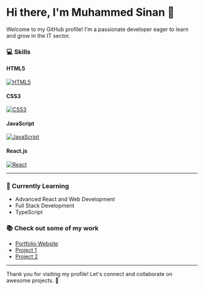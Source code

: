 # Hi there, I'm Muhammed Sinan 👋

Welcome to my GitHub profile! I'm a passionate developer eager to learn and grow in the IT sector.

### 💻 Skills

#### HTML5
[![HTML5](https://img.shields.io/badge/HTML5-F16529?style=for-the-badge&logo=html5&logoColor=white)](https://www.w3.org/TR/html5/)

#### CSS3
[![CSS3](https://img.shields.io/badge/CSS3-1572B6?style=for-the-badge&logo=css3&logoColor=white)](https://www.w3.org/Style/CSS/)

#### JavaScript
[![JavaScript](https://img.shields.io/badge/JavaScript-F7DF1E?style=for-the-badge&logo=javascript&logoColor=black)](https://developer.mozilla.org/en-US/docs/Web/JavaScript)

#### React.js
[![React](https://img.shields.io/badge/React-61DAFB?style=for-the-badge&logo=react&logoColor=black)](https://reactjs.org/)

---

### 📍 Currently Learning
- Advanced React and Web Development
- Full Stack Development
- TypeScript

### 📚 Check out some of my work
- [Portfolio Website](your-portfolio-link.com)
- [Project 1](your-project-link.com)
- [Project 2](your-project-link.com)

---

Thank you for visiting my profile! Let's connect and collaborate on awesome projects. 🚀

